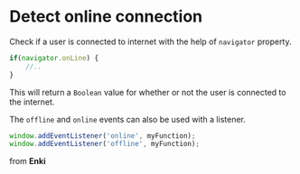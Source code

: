 # Detect online connection 

Check if a user is connected to internet with the help of `navigator` property. 

```javascript 
if(navigator.onLine) {
	//..
}
```

This will return a `Boolean` value for whether or not the user is connected to the internet.

The `offline` and `online` events can also be used with a listener. 

```javascript
window.addEventListener('online', myFunction);
window.addEventListener('offline', myFunction);
```
from **Enki**